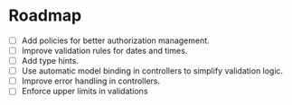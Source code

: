 # Roadmap

- [ ] Add policies for better authorization management.
- [ ] Improve validation rules for dates and times.
- [ ] Add type hints.
- [ ] Use automatic model binding in controllers to simplify validation logic.
- [ ] Improve error handling in controllers.
- [ ] Enforce upper limits in validations
